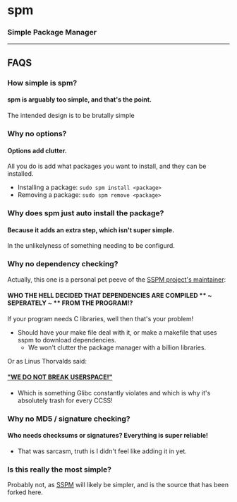 # spm
### Simple Package Manager

---
## FAQS

### How simple is spm? 
#### spm is arguably too simple, and that's the point.
The intended design is to be brutally simple

### Why no options?
#### Options add clutter. 
All you do is add what packages  you want to install, and they can be installed.
- Installing a package: `sudo spm install <package>`
- Removing a package: `sudo spm remove <package>`

### Why does spm just auto install the package?
#### Because it adds an extra step, which isn't super simple.
In the unlikelyness of something needing to be configurd.

### Why no dependency checking?
Actually, this one is a personal pet peeve of the [SSPM project's maintainer](https://github.com/SuperSimplePackageManager/SSPM):
#### WHO THE HELL DECIDED THAT DEPENDENCIES ARE COMPILED ** ~ SEPERATELY ~ ** FROM THE PROGRAM!?
If your program needs C libraries, well then that's your problem! 
- Should have your make file deal with it, or make a makefile that uses sspm to download dependencies.
  - We won't clutter the  package manager with a billion libraries. 

Or as Linus Thorvalds said:
#### ["WE DO NOT BREAK USERSPACE!"](https://lkml.org/lkml/2012/12/23/75)
- Which is something Glibc constantly violates and which is why it's absolutely trash for every CCSS!

### Why no MD5 / signature checking?
#### Who needs checksums or signatures? Everything is super reliable!
- That was sarcasm, truth is I didn't feel like adding it in yet.

### Is this really the most simple?
Probably not, as [SSPM](https://github.com/SuperSimplePackageManager/SSPM) will likely be simpler, and is the source that has been forked here.

